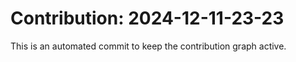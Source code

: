 # Contribution: 2024-12-11-23-23
This is an automated commit to keep the contribution graph active.
